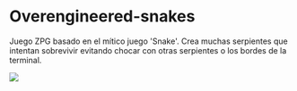 # Overengineered-snakes

Juego ZPG basado en el mítico juego 'Snake'. Crea muchas serpientes que intentan sobrevivir evitando chocar con otras serpientes o los bordes de la terminal.


<img src="../imgs/example.gif">
